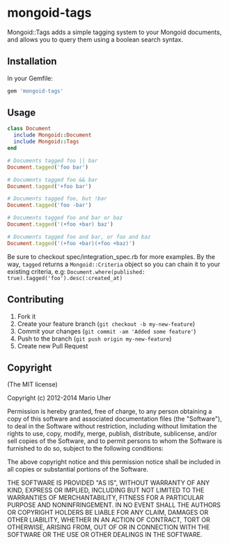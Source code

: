 # mongoid-tags

Mongoid::Tags adds a simple tagging system to your Mongoid documents,
and allows you to query them using a boolean search syntax.


## Installation

In your Gemfile:

```ruby
gem 'mongoid-tags'
```

## Usage

```ruby
class Document
  include Mongoid::Document
  include Mongoid::Tags
end
```

```ruby
# Documents tagged foo || bar
Document.tagged('foo bar')

# Documents tagged foo && bar
Document.tagged('+foo bar')

# Documents tagged foo, but !bar
Document.tagged('foo -bar')

# Documents tagged foo and bar or baz
Document.tagged('(+foo +bar) baz')

# Documents tagged foo and bar, or foo and baz
Document.tagged('(+foo +bar)(+foo +baz)')
```

Be sure to checkout spec/integration_spec.rb for more examples. By the way, `tagged` returns a `Mongoid::Criteria` object so you can chain it to your existing criteria, e.g: `Document.where(published: true).tagged('foo').desc(:created_at)`

## Contributing

1. Fork it
2. Create your feature branch (`git checkout -b my-new-feature`)
3. Commit your changes (`git commit -am 'Added some feature'`)
4. Push to the branch (`git push origin my-new-feature`)
5. Create new Pull Request

## Copyright

(The MIT license)

Copyright (c) 2012-2014 Mario Uher

Permission is hereby granted, free of charge, to any person obtaining
a copy of this software and associated documentation files (the
"Software"), to deal in the Software without restriction, including
without limitation the rights to use, copy, modify, merge, publish,
distribute, sublicense, and/or sell copies of the Software, and to
permit persons to whom the Software is furnished to do so, subject to
the following conditions:

The above copyright notice and this permission notice shall be
included in all copies or substantial portions of the Software.

THE SOFTWARE IS PROVIDED "AS IS", WITHOUT WARRANTY OF ANY KIND,
EXPRESS OR IMPLIED, INCLUDING BUT NOT LIMITED TO THE WARRANTIES OF
MERCHANTABILITY, FITNESS FOR A PARTICULAR PURPOSE AND
NONINFRINGEMENT. IN NO EVENT SHALL THE AUTHORS OR COPYRIGHT HOLDERS BE
LIABLE FOR ANY CLAIM, DAMAGES OR OTHER LIABILITY, WHETHER IN AN ACTION
OF CONTRACT, TORT OR OTHERWISE, ARISING FROM, OUT OF OR IN CONNECTION
WITH THE SOFTWARE OR THE USE OR OTHER DEALINGS IN THE SOFTWARE.
